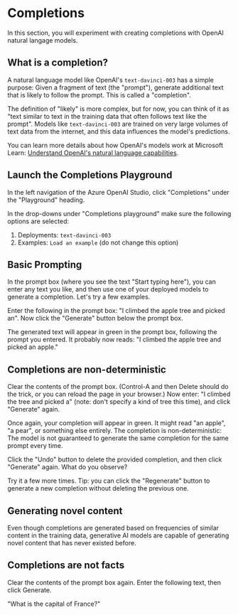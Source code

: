 # Completions

In this section, you will experiment with creating completions with OpenAI natural langage models.

## What is a completion?

A natural language model like OpenAI's `text-davinci-003` has a simple purpose: Given a fragment of text (the "prompt"), generate additional text that is likely to follow the prompt. This is called a "completion".

The definition of "likely" is more complex, but for now, you can think of it as "text similar to text in the training data that often follows text like the prompt". Models like `text-davinci-003` are trained on very large volumes of text data from the internet, and this data influences the model's predictions.

You can learn more details about how OpenAI's models work at Microsoft Learn: [Understand OpenAI's natural language capabilities](https://learn.microsoft.com/en-us/training/modules/explore-azure-openai/5-understand-openai-natural-language).

## Launch the Completions Playground

In the left navigation of the Azure OpenAI Studio, click "Completions" under the "Playground" heading.

In the drop-downs under "Completions playground" make sure the following options are selected:

1. Deployments: `text-davinci-003`
2. Examples: `Load an example` (do not change this option)

## Basic Prompting

In the prompt box (where you see the text "Start typing here"), you can enter any text you like, and then use one of your deployed models to generate a completion. Let's try a few examples.

Enter the following in the prompt box: "I climbed the apple tree and picked an". Now click the "Generate" button below the prompt box.

The generated text will appear in green in the prompt box, following the prompt you entered. It probably now reads: "I climbed the apple tree and picked an apple."

## Completions are non-deterministic

Clear the contents of the prompt box. (Control-A and then Delete should do the trick, or you can reload the page in your browser.) Now enter: "I climbed the tree and picked a" (note: don't specify a kind of tree this time), and click "Generate" again.

Once again, your completion will appear in green. It might read "an apple", "a pear", or something else entirely. The completion is non-deterministic: The model is not guaranteed to generate the same completion for the same prompt every time. 

Click the "Undo" button to delete the provided completion, and then click "Generate" again. What do you observe?

Try it a few more times. Tip: you can click the "Regenerate" button to generate a new completion without deleting the previous one.

## Generating novel content

Even though completions are generated based on frequencies of similar content in the training data, generative AI models are capable of generating novel content that has never existed before. 



## Completions are not facts

Clear the contents of the prompt box again. Enter the following text, then click Generate.

"What is the capital of France?"





















